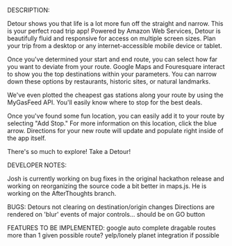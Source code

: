 
DESCRIPTION:

Detour shows you that life is a lot more fun off the straight and narrow. This is your perfect road trip app! Powered by Amazon Web Services, Detour is beautifully fluid and responsive for access on multiple screen sizes. Plan your trip from a desktop or any internet-accessible mobile device or tablet.

Once you've determined your start and end route, you can select how far you want to deviate from your route. Google Maps and Fouresquare interact to show you the top destinations within your parameters. You can narrow down these options by restaurants, historic sites, or natural landmarks.

We've even plotted the cheapest gas stations along your route by using the MyGasFeed API. You'll easily know where to stop for the best deals.

Once you've found some fun location, you can easily add it to your route by selecting "Add Stop." For more information on this location, click the blue arrow. Directions for your new route will update and populate right inside of the app itself.

There's so much to explore! Take a Detour!

DEVELOPER NOTES:

Josh is currently working on bug fixes in the original hackathon release and working on reorganizing the source code a bit better in maps.js. He is working on the AfterThoughts branch.

BUGS:
Detours not clearing on destination/origin changes
Directions are rendered on 'blur' events of major controls... should be on GO button

FEATURES TO BE IMPLEMENTED:
google auto complete
dragable routes
more than 1 given possible route?
yelp/lonely planet integration if possible